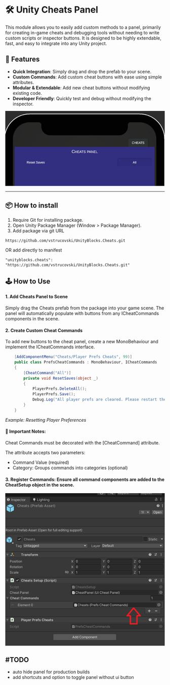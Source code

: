 # 🛠️ Unity Cheats Panel

This module allows you to easily add custom methods to a panel, 
primarily for creating in-game cheats and debugging tools without 
needing to write custom scripts or inspector buttons. 
It is designed to be highly extendable, fast, and easy to integrate into any Unity project.

## 🚀 Features
- **Quick Integration**: Simply drag and drop the prefab to your scene.
- **Custom Commands**: Add custom cheat buttons with ease using simple attributes.
- **Modular & Extendable**: Add new cheat buttons without modifying existing code.
- **Developer Friendly**: Quickly test and debug without modifying the inspector.

![cheats_1.png](Documentation%2Fcheats_1.png)

---

## 📦 How to install
1. Require Git for installing package.
2. Open Unity Package Manager (Window > Package Manager).
3. Add package via git URL
```
https://github.com/vstrucovski/UnityBlocks.Cheats.git
```
OR add directly to manifest
```
"unityblocks.cheats": "https://github.com/vstrucovski/UnityBlocks.Cheats.git"
```

## 🕹️ How to Use
#### 1. Add Cheats Panel to Scene
Simply drag the Cheats prefab from the package into your game scene.
The panel will automatically populate with buttons from any ICheatCommands components in the scene.

#### 2. Create Custom Cheat Commands
To add new buttons to the cheat panel, create a new MonoBehaviour and implement the ICheatCommands interface.
```csharp
    [AddComponentMenu("Cheats/Player Prefs Cheats", 99)]
    public class PrefsCheatCommands : MonoBehaviour, ICheatCommands
    {
        [CheatCommand("All")]
        private void ResetSaves(object _)
        {
            PlayerPrefs.DeleteAll();
            PlayerPrefs.Save();
            Debug.Log("All player prefs are cleared. Please restart the application");
        }
    }
```
_Example: Resetting Player Preferences_

#### 📝 Important Notes:
Cheat Commands must be decorated with the [CheatCommand] attribute.

The attribute accepts two parameters:
- Command Value (required)
- Category: Groups commands into categories (optional)

#### 3. Register Commands: Ensure all command components are added to the CheatSetup object in the scene.
![cheats_2.png](Documentation%2Fcheats_2.png)

## #TODO
- auto hide panel for production builds
- add shortcuts and option to toggle panel without ui button